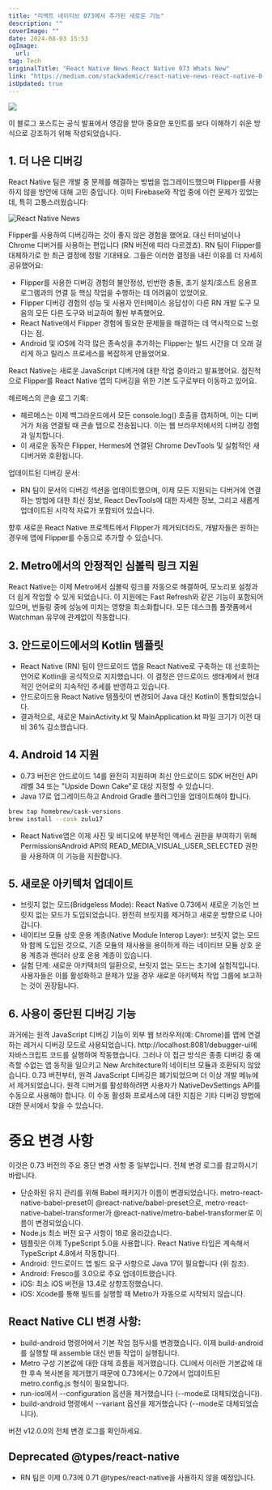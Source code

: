 ```yaml
---
title: "리액트 네이티브 073에서 추가된 새로운 기능"
description: ""
coverImage: ""
date: 2024-08-03 15:53
ogImage:
  url:
tag: Tech
originalTitle: "React Native News React Native 073 Whats New"
link: "https://medium.com/stackademic/react-native-news-react-native-0-73-whats-new-3387915c0a41"
isUpdated: true
---
```


<img src="/assets/img/ReactNativeNewsReactNative073WhatsNew_0.png" />

이 블로그 포스트는 공식 발표에서 영감을 받아 중요한 포인트를 보다 이해하기 쉬운 방식으로 강조하기 위해 작성되었습니다.

## 1. 더 나은 디버깅

React Native 팀은 개발 중 문제를 해결하는 방법을 업그레이드했으며 Flipper를 사용하지 않을 방안에 대해 고민 중입니다. 이미 Firebase와 작업 중에 이런 문제가 있었는데, 특히 고통스러웠습니다:

<!-- seedividend - 사각형 -->

<ins class="adsbygoogle"
     style="display:block"
     data-ad-client="ca-pub-4877378276818686"
     data-ad-slot="1898504329"
     data-ad-format="auto"
     data-full-width-responsive="true"></ins>

<script>
     (adsbygoogle = window.adsbygoogle || []).push({});
</script>

![React Native News](/assets/img/ReactNativeNewsReactNative073WhatsNew_1.png)

Flipper를 사용하여 디버깅하는 것이 좋지 않은 경험을 했어요. 대신 터미널이나 Chrome 디버거를 사용하는 편입니다 (RN 버전에 따라 다르겠죠). RN 팀이 Flipper를 대체하기로 한 최근 결정에 정말 기대돼요. 그들은 이러한 결정을 내린 이유를 더 자세히 공유했어요:

- Flipper를 사용한 디버깅 경험의 불안정성, 빈번한 충돌, 초기 설치/호스트 응용프로그램과의 연결 등 핵심 작업을 수행하는 데 어려움이 있었어요.
- Flipper 디버깅 경험의 성능 및 사용자 인터페이스 응답성이 다른 RN 개발 도구 모음의 모든 다른 도구와 비교하여 훨씬 부족했어요.
- React Native에서 Flipper 경험에 필요한 문제들을 해결하는 데 역사적으로 느렸다는 점.
- Android 및 iOS에 각각 많은 종속성을 추가하는 Flipper는 빌드 시간을 더 오래 걸리게 하고 릴리스 프로세스를 복잡하게 만들었어요.

React Native는 새로운 JavaScript 디버거에 대한 작업 중이라고 발표했어요. 점진적으로 Flipper를 React Native 앱의 디버깅을 위한 기본 도구로부터 이동하고 있어요.

<!-- seedividend - 사각형 -->

<ins class="adsbygoogle"
     style="display:block"
     data-ad-client="ca-pub-4877378276818686"
     data-ad-slot="1898504329"
     data-ad-format="auto"
     data-full-width-responsive="true"></ins>

<script>
     (adsbygoogle = window.adsbygoogle || []).push({});
</script>

헤르메스의 콘솔 로그 기록:

- 헤르메스는 이제 백그라운드에서 모든 console.log() 호출을 캡처하며, 이는 디버거가 처음 연결될 때 콘솔 탭으로 전송됩니다. 이는 웹 브라우저에서의 디버깅 경험과 일치합니다.
- 이 새로운 동작은 Flipper, Hermes에 연결된 Chrome DevTools 및 실험적인 새 디버거와 호환됩니다.

업데이트된 디버깅 문서:

- RN 팀이 문서의 디버깅 섹션을 업데이트했으며, 이제 모든 지원되는 디버거에 연결하는 방법에 대한 최신 정보, React DevTools에 대한 자세한 정보, 그리고 새롭게 업데이트된 시각적 자료가 포함되어 있습니다.

<!-- seedividend - 사각형 -->

<ins class="adsbygoogle"
     style="display:block"
     data-ad-client="ca-pub-4877378276818686"
     data-ad-slot="1898504329"
     data-ad-format="auto"
     data-full-width-responsive="true"></ins>

<script>
     (adsbygoogle = window.adsbygoogle || []).push({});
</script>

향후 새로운 React Native 프로젝트에서 Flipper가 제거되더라도, 개발자들은 원하는 경우에 앱에 Flipper를 수동으로 추가할 수 있습니다.

## 2. Metro에서의 안정적인 심볼릭 링크 지원

React Native는 이제 Metro에서 심볼릭 링크를 자동으로 해결하여, 모노리포 설정과 더 쉽게 작업할 수 있게 되었습니다. 이 지원에는 Fast Refresh와 같은 기능이 포함되어 있으며, 번들링 중에 성능에 미치는 영향을 최소화합니다. 모든 데스크톱 플랫폼에서 Watchman 유무에 관계없이 작동합니다.

## 3. 안드로이드에서의 Kotlin 템플릿

<!-- seedividend - 사각형 -->

<ins class="adsbygoogle"
     style="display:block"
     data-ad-client="ca-pub-4877378276818686"
     data-ad-slot="1898504329"
     data-ad-format="auto"
     data-full-width-responsive="true"></ins>

<script>
     (adsbygoogle = window.adsbygoogle || []).push({});
</script>

- React Native (RN) 팀이 안드로이드 앱을 React Native로 구축하는 데 선호하는 언어로 Kotlin을 공식적으로 지지했습니다. 이 결정은 안드로이드 생태계에서 현대적인 언어로의 지속적인 추세를 반영하고 있습니다.
- 안드로이드용 React Native 템플릿이 변경되어 Java 대신 Kotlin이 통합되었습니다.
- 결과적으로, 새로운 MainActivity.kt 및 MainApplication.kt 파일 크기가 이전 대비 36% 감소했습니다.

## 4. Android 14 지원

- 0.73 버전은 안드로이드 14를 완전히 지원하며 최신 안드로이드 SDK 버전인 API 레벨 34 또는 "Upside Down Cake"로 대상 지정할 수 있습니다.
- Java 17로 업그레이드하고 Android Gradle 플러그인을 업데이트해야 합니다.

```bash
brew tap homebrew/cask-versions
brew install --cask zulu17
```

<!-- seedividend - 사각형 -->

<ins class="adsbygoogle"
     style="display:block"
     data-ad-client="ca-pub-4877378276818686"
     data-ad-slot="1898504329"
     data-ad-format="auto"
     data-full-width-responsive="true"></ins>

<script>
     (adsbygoogle = window.adsbygoogle || []).push({});
</script>

- React Native앱은 이제 사진 및 비디오에 부분적인 액세스 권한을 부여하기 위해 PermissionsAndroid API의 READ_MEDIA_VISUAL_USER_SELECTED 권한을 사용하여 이 기능을 지원합니다.

## 5. 새로운 아키텍처 업데이트

- 브릿지 없는 모드(Bridgeless Mode): React Native 0.73에서 새로운 기능인 브릿지 없는 모드가 도입되었습니다. 완전히 브릿지를 제거하고 새로운 방향으로 나아갑니다.
- 네이티브 모듈 상호 운용 계층(Native Module Interop Layer): 브릿지 없는 모드와 함께 도입된 것으로, 기존 모듈의 재사용을 용이하게 하는 네이티브 모듈 상호 운용 계층과 렌더러 상호 운용 계층이 있습니다.
- 실험 단계: 새로운 아키텍처의 일환으로, 브릿지 없는 모드는 초기에 실험적입니다. 사용자들은 이를 활성화하고 문제가 있을 경우 새로운 아키텍처 작업 그룹에 보고하는 것이 권장됩니다.

## 6. 사용이 중단된 디버깅 기능

<!-- seedividend - 사각형 -->

<ins class="adsbygoogle"
     style="display:block"
     data-ad-client="ca-pub-4877378276818686"
     data-ad-slot="1898504329"
     data-ad-format="auto"
     data-full-width-responsive="true"></ins>

<script>
     (adsbygoogle = window.adsbygoogle || []).push({});
</script>

과거에는 원격 JavaScript 디버깅 기능이 외부 웹 브라우저(예: Chrome)를 앱에 연결하는 레거시 디버깅 모드로 사용되었습니다. http://localhost:8081/debugger-ui에 자바스크립트 코드를 실행하여 작동했습니다. 그러나 이 접근 방식은 종종 디버깅 중 예측할 수없는 앱 동작을 일으키고 New Architecture의 네이티브 모듈과 호환되지 않았습니다. 0.73 버전부터, 원격 JavaScript 디버깅은 폐기되었으며 더 이상 개발 메뉴에서 제거되었습니다. 원격 디버거를 활성화하려면 사용자가 NativeDevSettings API를 수동으로 사용해야 합니다. 이 수동 활성화 프로세스에 대한 지침은 기타 디버깅 방법에 대한 문서에서 찾을 수 있습니다.

# 중요 변경 사항

이것은 0.73 버전의 주요 중단 변경 사항 중 일부입니다. 전체 변경 로그를 참고하시기 바랍니다.

- 단순화된 유지 관리를 위해 Babel 패키지가 이름이 변경되었습니다. metro-react-native-babel-preset이 @react-native/babel-preset으로, metro-react-native-babel-transformer가 @react-native/metro-babel-transformer로 이름이 변경되었습니다.
- Node.js 최소 버전 요구 사항이 18로 올라갔습니다.
- 템플릿은 이제 TypeScript 5.0을 사용합니다. React Native 타입은 계속해서 TypeScript 4.8에서 작동합니다.
- Android: 안드로이드 앱 빌드 요구 사항으로 Java 17이 필요합니다 (위 참조).
- Android: Fresco를 3.0으로 주요 업데이트했습니다.
- iOS: 최소 iOS 버전을 13.4로 상향조정했습니다.
- iOS: Xcode를 통해 빌드를 실행할 때 Metro가 자동으로 시작되지 않습니다.

<!-- seedividend - 사각형 -->

<ins class="adsbygoogle"
     style="display:block"
     data-ad-client="ca-pub-4877378276818686"
     data-ad-slot="1898504329"
     data-ad-format="auto"
     data-full-width-responsive="true"></ins>

<script>
     (adsbygoogle = window.adsbygoogle || []).push({});
</script>

## React Native CLI 변경 사항:

- build-android 명령어에서 기본 작업 접두사를 변경했습니다. 이제 build-android를 실행할 때 assemble 대신 번들 작업이 실행됩니다.
- Metro 구성 기본값에 대한 대체 흐름을 제거했습니다. CLI에서 이러한 기본값에 대한 후속 복사본을 제거했기 때문에 0.73에서는 0.72에서 업데이트된 metro.config.js 형식이 필요합니다.
- run-ios에서 --configuration 옵션을 제거했습니다 (--mode로 대체되었습니다).
- build-android 명령에서 --variant 옵션을 제거했습니다 (--mode로 대체되었습니다).

버전 v12.0.0의 전체 변경 로그를 확인하세요.

## Deprecated @types/react-native

<!-- seedividend - 사각형 -->

<ins class="adsbygoogle"
     style="display:block"
     data-ad-client="ca-pub-4877378276818686"
     data-ad-slot="1898504329"
     data-ad-format="auto"
     data-full-width-responsive="true"></ins>

<script>
     (adsbygoogle = window.adsbygoogle || []).push({});
</script>

- RN 팀은 이제 0.73에 0.71 @types/react-native을 사용하지 않을 예정입니다.
